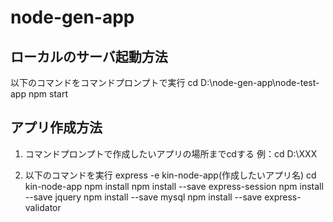 # node-gen-app  

## ローカルのサーバ起動方法  
以下のコマンドをコマンドプロンプトで実行
cd D:\node-gen-app\node-test-app
npm start


## アプリ作成方法
1. コマンドプロンプトで作成したいアプリの場所までcdする
例：cd D:\XXX

2. 以下のコマンドを実行
express -e kin-node-app(作成したいアプリ名)
cd kin-node-app
npm install
npm install --save express-session
npm install --save jquery
npm install --save mysql
npm install --save express-validator